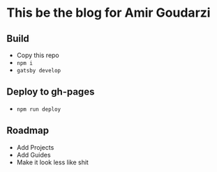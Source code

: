 # This be the blog for Amir Goudarzi

## Build

- Copy this repo
- `npm i`
- `gatsby develop`

## Deploy to gh-pages

- `npm run deploy`

## Roadmap

- Add Projects
- Add Guides
- Make it look less like shit
